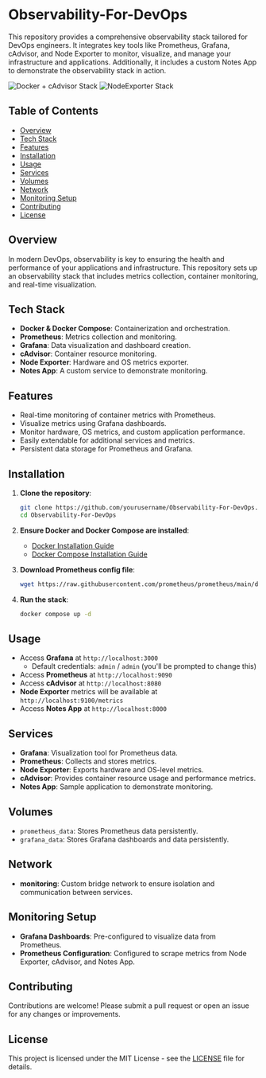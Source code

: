 # Observability-For-DevOps

This repository provides a comprehensive observability stack tailored for DevOps engineers. It integrates key tools like Prometheus, Grafana, cAdvisor, and Node Exporter to monitor, visualize, and manage your infrastructure and applications. Additionally, it includes a custom Notes App to demonstrate the observability stack in action.

![Docker + cAdvisor Stack](images/Screenshot(97).png)
![NodeExporter Stack](images/Screenshot(96).png)

## Table of Contents
- [Overview](#overview)
- [Tech Stack](#tech-stack)
- [Features](#features)
- [Installation](#installation)
- [Usage](#usage)
- [Services](#services)
- [Volumes](#volumes)
- [Network](#network)
- [Monitoring Setup](#monitoring-setup)
- [Contributing](#contributing)
- [License](#license)

## Overview
In modern DevOps, observability is key to ensuring the health and performance of your applications and infrastructure. This repository sets up an observability stack that includes metrics collection, container monitoring, and real-time visualization.

## Tech Stack
- **Docker & Docker Compose**: Containerization and orchestration.
- **Prometheus**: Metrics collection and monitoring.
- **Grafana**: Data visualization and dashboard creation.
- **cAdvisor**: Container resource monitoring.
- **Node Exporter**: Hardware and OS metrics exporter.
- **Notes App**: A custom service to demonstrate monitoring.

## Features
- Real-time monitoring of container metrics with Prometheus.
- Visualize metrics using Grafana dashboards.
- Monitor hardware, OS metrics, and custom application performance.
- Easily extendable for additional services and metrics.
- Persistent data storage for Prometheus and Grafana.

## Installation

1. **Clone the repository**:
    ```bash
    git clone https://github.com/yourusername/Observability-For-DevOps.git
    cd Observability-For-DevOps
    ```

2. **Ensure Docker and Docker Compose are installed**:
    - [Docker Installation Guide](https://docs.docker.com/get-docker/)
    - [Docker Compose Installation Guide](https://docs.docker.com/compose/install/)

3. **Download Prometheus config file**:
    ```bash
    wget https://raw.githubusercontent.com/prometheus/prometheus/main/documentation/examples/prometheus.yml
    ```
    
4. **Run the stack**:
    ```bash
    docker compose up -d
    ```

## Usage

- Access **Grafana** at `http://localhost:3000`
  - Default credentials: `admin` / `admin` (you'll be prompted to change this)
- Access **Prometheus** at `http://localhost:9090`
- Access **cAdvisor** at `http://localhost:8080`
- **Node Exporter** metrics will be available at `http://localhost:9100/metrics`
- Access **Notes App** at `http://localhost:8000`

## Services

- **Grafana**: Visualization tool for Prometheus data.
- **Prometheus**: Collects and stores metrics.
- **Node Exporter**: Exports hardware and OS-level metrics.
- **cAdvisor**: Provides container resource usage and performance metrics.
- **Notes App**: Sample application to demonstrate monitoring.

## Volumes

- `prometheus_data`: Stores Prometheus data persistently.
- `grafana_data`: Stores Grafana dashboards and data persistently.

## Network

- **monitoring**: Custom bridge network to ensure isolation and communication between services.

## Monitoring Setup

- **Grafana Dashboards**: Pre-configured to visualize data from Prometheus.
- **Prometheus Configuration**: Configured to scrape metrics from Node Exporter, cAdvisor, and Notes App.

## Contributing

Contributions are welcome! Please submit a pull request or open an issue for any changes or improvements.

## License

This project is licensed under the MIT License - see the [LICENSE](LICENSE) file for details.
